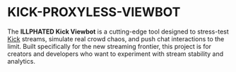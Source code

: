 # KICK-PROXYLESS-VIEWBOT
The **ILLPHATED Kick Viewbot** is a cutting-edge tool designed to stress-test [Kick](https://kick.com) streams, simulate real crowd chaos, and push chat interactions to the limit. Built specifically for the new streaming frontier, this project is for creators and developers who want to experiment with stream stability and analytics.
